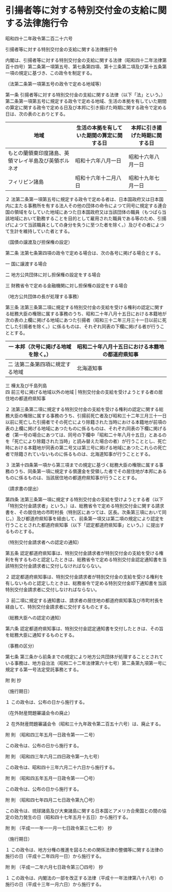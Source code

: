 # 引揚者等に対する特別交付金の支給に関する法律施行令

昭和四十二年政令第二百二十六号

引揚者等に対する特別交付金の支給に関する法律施行令

内閣は、引揚者等に対する特別交付金の支給に関する法律（昭和四十二年法律第百十四号）第二条第一項第五号、第七条第四項、第十三条第二項及び第十五条第一項の規定に基づき、この政令を制定する。

（法第二条第一項第五号の政令で定める地域等）

第一条 引揚者等に対する特別交付金の支給に関する法律（以下「法」という。）第二条第一項第五号に規定する政令で定める地域、生活の本拠を有していた期間の算定に関する政令で定める日及び本邦に引き揚げた時期に関する政令で定める日は、次の表のとおりとする。

地域 | 生活の本拠を有していた期間の算定に関する日 | 本邦に引き揚げた時期に関する日  
---|---|---  
もとの蘭領東印度諸島、英領マレイ半島及び英領ボルネオ | 昭和十六年八月一日 | 昭和十六年八月一日  
フィリピン諸島 | 昭和十六年十二月八日 | 昭和十九年七月一日  
  
２ 法第二条第一項第五号に規定する政令で定める者は、日本国政府又は日本国内に主たる事務所を有する法人その他の団体の命令によつて同号に規定する連合国の領域をなしていた地域にあつた日本国政府又は当該団体の職員（もつぱら当該地域において勤務することを目的として雇用された職員である等のため、引揚げによつて当該職員としての身分を失うに至つた者を除く。）及びその者によつて生計を維持していた者とする。

（国債の譲渡及び担保権の設定）

第二条 法第七条第四項の政令で定める場合は、次の各号に掲げる場合とする。

一 国に譲渡する場合

二 地方公共団体に対し担保権の設定をする場合

三 財務省令で定める金融機関に対し担保権の設定をする場合

（地方公共団体の長が処理する事務）

第三条 法第三条第二項に規定する特別交付金の支給を受ける権利の認定に関する総務大臣の権限に属する事務のうち、昭和二十年八月十五日における本籍地が次の表の上欄に掲げる地域にあつた引揚者（昭和三十二年三月三十一日以前に死亡した引揚者を除く。）に係るものは、それぞれ同表の下欄に掲げる者が行うこととする。

一 本邦（次号に掲げる地域を除く。） | 昭和二十年八月十五日における本籍地の都道府県知事  
---|---  
二 法第二条第四項に規定する地域 | 北海道知事  
三 樺太及び千島列島  
四 前三号に掲げる地域以外の地域 | 特別交付金の支給を受けようとする者の居住地の都道府県知事  
  
２ 法第三条第二項に規定する特別交付金の支給を受ける権利の認定に関する総務大臣の権限に属する事務のうち、引揚前死亡者及び昭和三十二年三月三十一日以前に死亡した引揚者でその死亡により除籍された当時における本籍地が前項の表の上欄に掲げる地域にあつたものに係るものは、それぞれ同表の下欄に掲げる者（第一号の場合にあつては、同号の下欄中「昭和二十年八月十五日」とあるのを「死亡により除籍された当時」と読み替えた場合の者）が行うこととし、死亡時における本籍地が同表の第二号又は第三号に掲げる地域にあつたこれらの死亡者で除籍されていないものに係るものは、北海道知事が行うこととする。

３ 法第十四条第一項から第三項までの規定に基づく総務大臣の権限に属する事務のうち、同条第一項に規定する償還金を受領した者でその居住地が本邦にあるものに係るものは、当該居住地の都道府県知事が行うこととする。

（請求書の提出）

第四条 法第三条第一項に規定する特別交付金の支給を受けようとする者（以下「特別交付金請求者」という。）は、総務省令で定める特別交付金に関する請求書を、その居住地の市町村長（特別区にあつては、区長。次条第三項において同じ。）及び都道府県知事を経由して、前条第一項又は第二項の規定により認定を行うこととされた都道府県知事（以下「認定都道府県知事」という。）に提出するものとする。

（特別交付金請求者への認定の通知）

第五条 認定都道府県知事は、特別交付金請求者が特別交付金の支給を受ける権利を有するものと認定したときは、総務省令で定める特別交付金認定通知書を当該特別交付金請求者に交付しなければならない。

２ 認定都道府県知事は、特別交付金請求者が特別交付金の支給を受ける権利を有しないものと認定したときは、総務省令で定める特別交付金却下通知書を当該特別交付金請求者に交付しなければならない。

３ 前二項に規定する通知書は、請求者の居住地の都道府県知事及び市町村長を経由して、特別交付金請求者に交付するものとする。

（総務大臣への認定の通知）

第六条 認定都道府県知事は、特別交付金認定通知書を交付したときは、その旨を総務大臣に通知するものとする。

（事務の区分）

第七条 第三条から前条までの規定により地方公共団体が処理することとされている事務は、地方自治法（昭和二十二年法律第六十七号）第二条第九項第一号に規定する第一号法定受託事務とする。

附 則 抄

（施行期日）

１ この政令は、公布の日から施行する。

（在外財産問題審議会令の廃止）

２ 在外財産問題審議会令（昭和三十九年政令第二百五十六号）は、廃止する。

附 則 （昭和四三年五月一日政令第一一二号）

この政令は、公布の日から施行する。

附 則 （昭和四三年六月二四日政令第一九七号）

この政令は、昭和四十三年六月二十六日から施行する。

附 則 （昭和四五年五月一日政令第一一〇号）

この政令は、公布の日から施行する。

附 則 （昭和四七年四月二七日政令第九〇号）

この政令は、琉球諸島及び大東諸島に関する日本国とアメリカ合衆国との間の協定の効力発生の日（昭和四十七年五月十五日）から施行する。

附 則 （平成一一年一一月一七日政令第三七二号） 抄

（施行期日）

１ この政令は、地方分権の推進を図るための関係法律の整備等に関する法律の施行の日（平成十二年四月一日）から施行する。

附 則 （平成一二年六月七日政令第三〇四号） 抄

１ この政令は、内閣法の一部を改正する法律（平成十一年法律第八十八号）の施行の日（平成十三年一月六日）から施行する。
